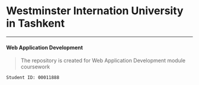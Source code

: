 # Westminster Internation University in Tashkent

 -------
#### Web Application Development

> The repository is created for Web Application Development module coursework

`
Student ID: 00011888
`
